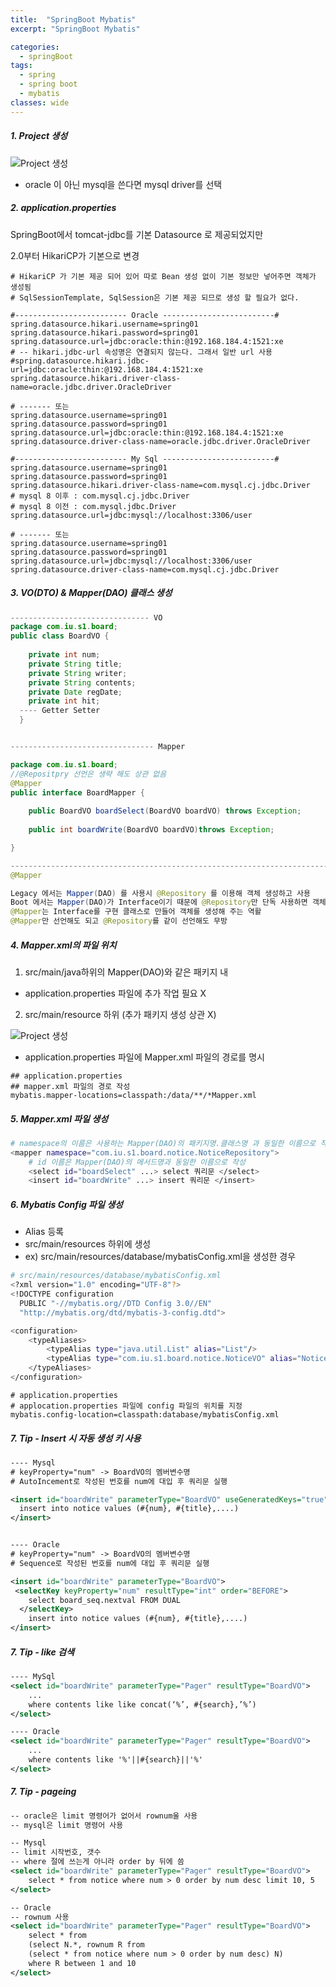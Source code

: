 ```yaml
---
title:  "SpringBoot Mybatis"
excerpt: "SpringBoot Mybatis"

categories:
  - springBoot
tags:
  - spring
  - spring boot
  - mybatis
classes: wide 
---
```


##### 1. Project 생성

![Project 생성](/assets/images/2018-11-30-springBoot-myBatis.PNG)

- oracle 이 아닌 mysql을 쓴다면 mysql driver를 선택

##### 2. application.properties

SpringBoot에서 tomcat-jdbc를 기본 Datasource 로 제공되었지만

2.0부터 HikariCP가 기본으로 변경

```properties
# HikariCP 가 기본 제공 되어 있어 따로 Bean 생성 없이 기본 정보만 넣어주면 객체가 생성됨    
# SqlSessionTemplate, SqlSession은 기본 제공 되므로 생성 할 필요가 없다.    

#------------------------- Oracle -------------------------#
spring.datasource.hikari.username=spring01
spring.datasource.hikari.password=spring01
spring.datasource.url=jdbc:oracle:thin:@192.168.184.4:1521:xe
# -- hikari.jdbc-url 속성명은 연결되지 않는다. 그래서 일반 url 사용
#spring.datasource.hikari.jdbc-url=jdbc:oracle:thin:@192.168.184.4:1521:xe
spring.datasource.hikari.driver-class-name=oracle.jdbc.driver.OracleDriver

# ------- 또는 
spring.datasource.username=spring01
spring.datasource.password=spring01
spring.datasource.url=jdbc:oracle:thin:@192.168.184.4:1521:xe
spring.datasource.driver-class-name=oracle.jdbc.driver.OracleDriver

#------------------------- My Sql -------------------------#
spring.datasource.username=spring01
spring.datasource.password=spring01
spring.datasource.hikari.driver-class-name=com.mysql.cj.jdbc.Driver
# mysql 8 이후 : com.mysql.cj.jdbc.Driver
# mysql 8 이전 : com.mysql.jdbc.Driver
spring.datasource.url=jdbc:mysql://localhost:3306/user

# ------- 또는 
spring.datasource.username=spring01
spring.datasource.password=spring01
spring.datasource.url=jdbc:mysql://localhost:3306/user
spring.datasource.driver-class-name=com.mysql.cj.jdbc.Driver

```



##### 3. VO(DTO) & Mapper(DAO) 클래스 생성

```java 
------------------------------- VO
package com.iu.s1.board;
public class BoardVO {
	
	private int num;
	private String title;
	private String writer;
	private String contents;
	private Date regDate;
	private int hit;
  ---- Getter Setter 
  }


-------------------------------- Mapper

package com.iu.s1.board;
//@Repositpry 선언은 생략 해도 상관 없음
@Mapper
public interface BoardMapper {
	
	public BoardVO boardSelect(BoardVO boardVO) throws Exception;
	
	public int boardWrite(BoardVO boardVO)throws Exception;

}

------------------------------------------------------------------------------------
@Mapper

Legacy 에서는 Mapper(DAO) 를 사용시 @Repository 를 이용해 객체 생성하고 사용
Boot 에서는 Mapper(DAO)가 Interface이기 때문에 @Repository만 단독 사용하면 객체 생성이 안됨
@Mapper는 Interface를 구현 클래스로 만들어 객체를 생성해 주는 역활
@Mapper만 선언해도 되고 @Repository를 같이 선언해도 무방
```



##### 4. Mapper.xml의 파일 위치

1) src/main/java하위의 Mapper(DAO)와 같은 패키지 내

- application.properties 파일에 추가 작업 필요 X

2) src/main/resource 하위 (추가 패키지 생성 상관  X)

![Project 생성](/assets/images/2018-11-30-springBoot-myBatis2.png)

- application.properties 파일에 Mapper.xml 파일의 경로를 명시

```properties
## application.properties
## mapper.xml 파일의 경로 작성
mybatis.mapper-locations=classpath:/data/**/*Mapper.xml
```



##### 5. Mapper.xml 파일 생성

```bash
# namespace의 이름은 사용하는 Mapper(DAO)의 패키지명.클래스명 과 동일한 이름으로 작성
<mapper namespace="com.iu.s1.board.notice.NoticeRepository">
	# id 이름은 Mapper(DAO)의 메서드명과 동일한 이름으로 작성
	<select id="boardSelect" ...> select 쿼리문 </select>
	<insert id="boardWrite" ...> insert 쿼리문 </insert>
```



##### 6. Mybatis Config 파일 생성

- Alias 등록 
- src/main/resources 하위에 생성
- ex) src/main/resources/database/mybatisConfig.xml을 생성한 경우

```bash
# src/main/resources/database/mybatisConfig.xml
<?xml version="1.0" encoding="UTF-8"?>
<!DOCTYPE configuration
  PUBLIC "-//mybatis.org//DTD Config 3.0//EN"
  "http://mybatis.org/dtd/mybatis-3-config.dtd">

<configuration>
	<typeAliases>
		<typeAlias type="java.util.List" alias="List"/>
		<typeAlias type="com.iu.s1.board.notice.NoticeVO" alias="NoticeVO"/>
	</typeAliases>
</configuration>  
```



```properties
# application.properties
# applocation.properties 파일에 config 파일의 위치를 지정
mybatis.config-location=classpath:database/mybatisConfig.xml
```



##### 7. Tip - Insert 시 자동 생성 키 사용

```xml
---- Mysql
# keyProperty="num" -> BoardVO의 멤버변수명
# AutoIncement로 작성된 번호를 num에 대입 후 쿼리문 실행

<insert id="boardWrite" parameterType="BoardVO" useGeneratedKeys="true"  keyProperty="num">
  insert into notice values (#{num}, #{title},....)
</insert>


---- Oracle
# keyProperty="num" -> BoardVO의 멤버변수명
# Sequence로 작성된 번호를 num에 대입 후 쿼리문 실행

<insert id="boardWrite" parameterType="BoardVO">
 <selectKey keyProperty="num" resultType="int" order="BEFORE">
    select board_seq.nextval FROM DUAL
  </selectKey>
    insert into notice values (#{num}, #{title},....)
</insert>
```



##### 7. Tip - like 검색

```xml
---- MySql
<select id="boardWrite" parameterType="Pager" resultType="BoardVO">
	...
    where contents like like concat(‘%’, #{search},’%’)
</select>

---- Oracle
<select id="boardWrite" parameterType="Pager" resultType="BoardVO">
	...
    where contents like '%'||#{search}||'%'
</select>

```

##### 7. Tip - pageing

```xml
-- oracle은 limit 명령어가 없어서 rownum울 사용
-- mysql은 limit 명령어 사용

-- Mysql
-- limit 시작번호, 갯수
-- where 절에 쓰는게 아니라 order by 뒤에 씀
<select id="boardWrite" parameterType="Pager" resultType="BoardVO">
	select * from notice where num > 0 order by num desc limit 10, 5
</select>

-- Oracle
-- rownum 사용
<select id="boardWrite" parameterType="Pager" resultType="BoardVO">
    select * from
    (select N.*, rownum R from
    (select * from notice where num > 0 order by num desc) N)
    where R between 1 and 10
</select>
```

